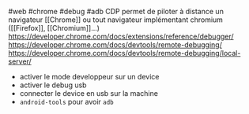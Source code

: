#web #chrome #debug #adb
CDP permet de piloter à distance un navigateur [[Chrome]] ou tout navigateur implémentant chromium ([[Firefox]], [[Chromium]]...)
https://developer.chrome.com/docs/extensions/reference/debugger/
https://developer.chrome.com/docs/devtools/remote-debugging/
https://developer.chrome.com/docs/devtools/remote-debugging/local-server/

* activer le mode developpeur sur un device
* activer le debug usb
* connecter le device en usb sur la machine
* `android-tools` pour avoir `adb`

